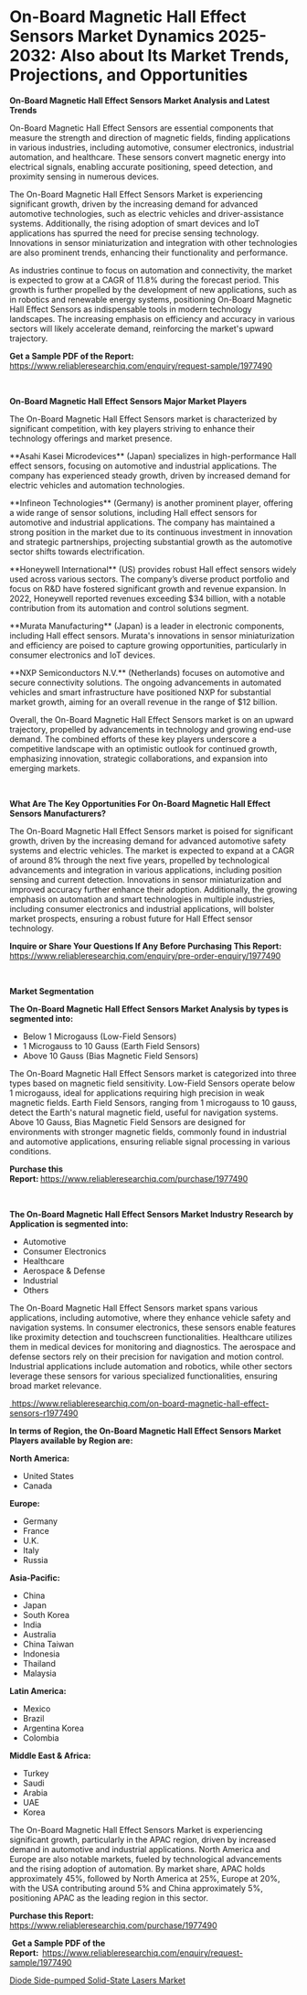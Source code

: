<p><h1>On-Board Magnetic Hall Effect Sensors Market Dynamics 2025-2032: Also about Its Market Trends, Projections, and Opportunities</h1></p><p><strong>On-Board Magnetic Hall Effect Sensors Market Analysis and Latest Trends</strong></p>
<p><p>On-Board Magnetic Hall Effect Sensors are essential components that measure the strength and direction of magnetic fields, finding applications in various industries, including automotive, consumer electronics, industrial automation, and healthcare. These sensors convert magnetic energy into electrical signals, enabling accurate positioning, speed detection, and proximity sensing in numerous devices.</p><p>The On-Board Magnetic Hall Effect Sensors Market is experiencing significant growth, driven by the increasing demand for advanced automotive technologies, such as electric vehicles and driver-assistance systems. Additionally, the rising adoption of smart devices and IoT applications has spurred the need for precise sensing technology. Innovations in sensor miniaturization and integration with other technologies are also prominent trends, enhancing their functionality and performance.</p><p>As industries continue to focus on automation and connectivity, the market is expected to grow at a CAGR of 11.8% during the forecast period. This growth is further propelled by the development of new applications, such as in robotics and renewable energy systems, positioning On-Board Magnetic Hall Effect Sensors as indispensable tools in modern technology landscapes. The increasing emphasis on efficiency and accuracy in various sectors will likely accelerate demand, reinforcing the market's upward trajectory.</p></p>
<p><strong>Get a Sample PDF of the Report:&nbsp;</strong> <a href="https://www.reliableresearchiq.com/enquiry/request-sample/1977490?utm_campaign=3177&utm_medium=2&utm_source=Github&utm_content=ia&utm_term=07042025&utm_id=on-board-magnetic-hall-effect-sensors">https://www.reliableresearchiq.com/enquiry/request-sample/1977490</a></p>
<p>&nbsp;</p>
<p><strong>On-Board Magnetic Hall Effect Sensors Major Market Players</strong></p>
<p><p>The On-Board Magnetic Hall Effect Sensors market is characterized by significant competition, with key players striving to enhance their technology offerings and market presence.</p><p>**Asahi Kasei Microdevices** (Japan) specializes in high-performance Hall effect sensors, focusing on automotive and industrial applications. The company has experienced steady growth, driven by increased demand for electric vehicles and automation technologies.</p><p>**Infineon Technologies** (Germany) is another prominent player, offering a wide range of sensor solutions, including Hall effect sensors for automotive and industrial applications. The company has maintained a strong position in the market due to its continuous investment in innovation and strategic partnerships, projecting substantial growth as the automotive sector shifts towards electrification.</p><p>**Honeywell International** (US) provides robust Hall effect sensors widely used across various sectors. The company’s diverse product portfolio and focus on R&D have fostered significant growth and revenue expansion. In 2022, Honeywell reported revenues exceeding $34 billion, with a notable contribution from its automation and control solutions segment.</p><p>**Murata Manufacturing** (Japan) is a leader in electronic components, including Hall effect sensors. Murata's innovations in sensor miniaturization and efficiency are poised to capture growing opportunities, particularly in consumer electronics and IoT devices.</p><p>**NXP Semiconductors N.V.** (Netherlands) focuses on automotive and secure connectivity solutions. The ongoing advancements in automated vehicles and smart infrastructure have positioned NXP for substantial market growth, aiming for an overall revenue in the range of $12 billion.</p><p>Overall, the On-Board Magnetic Hall Effect Sensors market is on an upward trajectory, propelled by advancements in technology and growing end-use demand. The combined efforts of these key players underscore a competitive landscape with an optimistic outlook for continued growth, emphasizing innovation, strategic collaborations, and expansion into emerging markets.</p></p>
<p>&nbsp;</p>
<p><strong>What Are The Key Opportunities For On-Board Magnetic Hall Effect Sensors Manufacturers?</strong></p>
<p><p>The On-Board Magnetic Hall Effect Sensors market is poised for significant growth, driven by the increasing demand for advanced automotive safety systems and electric vehicles. The market is expected to expand at a CAGR of around 8% through the next five years, propelled by technological advancements and integration in various applications, including position sensing and current detection. Innovations in sensor miniaturization and improved accuracy further enhance their adoption. Additionally, the growing emphasis on automation and smart technologies in multiple industries, including consumer electronics and industrial applications, will bolster market prospects, ensuring a robust future for Hall Effect sensor technology.</p></p>
<p><strong>Inquire or Share Your Questions If Any Before Purchasing This Report:</strong> <a href="https://www.reliableresearchiq.com/enquiry/pre-order-enquiry/1977490?utm_campaign=3177&utm_medium=2&utm_source=Github&utm_content=ia&utm_term=07042025&utm_id=on-board-magnetic-hall-effect-sensors">https://www.reliableresearchiq.com/enquiry/pre-order-enquiry/1977490</a></p>
<p>&nbsp;</p>
<p><strong>Market Segmentation</strong></p>
<p><strong>The On-Board Magnetic Hall Effect Sensors Market Analysis by types is segmented into:</strong></p>
<p><ul><li>Below 1 Microgauss (Low-Field Sensors)</li><li>1 Microgauss to 10 Gauss (Earth Field Sensors)</li><li>Above 10 Gauss (Bias Magnetic Field Sensors)</li></ul></p>
<p><p>The On-Board Magnetic Hall Effect Sensors market is categorized into three types based on magnetic field sensitivity. Low-Field Sensors operate below 1 microgauss, ideal for applications requiring high precision in weak magnetic fields. Earth Field Sensors, ranging from 1 microgauss to 10 gauss, detect the Earth's natural magnetic field, useful for navigation systems. Above 10 Gauss, Bias Magnetic Field Sensors are designed for environments with stronger magnetic fields, commonly found in industrial and automotive applications, ensuring reliable signal processing in various conditions.</p></p>
<p><strong>Purchase this Report:&nbsp;</strong><a href="https://www.reliableresearchiq.com/purchase/1977490?utm_campaign=3177&utm_medium=2&utm_source=Github&utm_content=ia&utm_term=07042025&utm_id=on-board-magnetic-hall-effect-sensors">https://www.reliableresearchiq.com/purchase/1977490</a></p>
<p>&nbsp;</p>
<p><strong>The On-Board Magnetic Hall Effect Sensors Market Industry Research by Application is segmented into:</strong></p>
<p><ul><li>Automotive</li><li>Consumer Electronics</li><li>Healthcare</li><li>Aerospace & Defense</li><li>Industrial</li><li>Others</li></ul></p>
<p><p>The On-Board Magnetic Hall Effect Sensors market spans various applications, including automotive, where they enhance vehicle safety and navigation systems. In consumer electronics, these sensors enable features like proximity detection and touchscreen functionalities. Healthcare utilizes them in medical devices for monitoring and diagnostics. The aerospace and defense sectors rely on their precision for navigation and motion control. Industrial applications include automation and robotics, while other sectors leverage these sensors for various specialized functionalities, ensuring broad market relevance.</p></p>
<p><a href="https://www.reliableresearchiq.com/on-board-magnetic-hall-effect-sensors-r1977490?utm_campaign=3177&utm_medium=2&utm_source=Github&utm_content=ia&utm_term=07042025&utm_id=on-board-magnetic-hall-effect-sensors">&nbsp;https://www.reliableresearchiq.com/on-board-magnetic-hall-effect-sensors-r1977490</a></p>
<p><strong>In terms of Region, the On-Board Magnetic Hall Effect Sensors Market Players available by Region are:</strong></p>
<p>
    <p> <strong> North America: </strong>
        <ul>
            <li>United States</li>
            <li>Canada</li>
        </ul>
        </p> 
    <p> <strong> Europe: </strong>
        <ul>
            <li>Germany</li>
            <li>France</li>
            <li>U.K.</li>
            <li>Italy</li>
            <li>Russia</li>
        </ul>
        </p> 
    <p> <strong> Asia-Pacific: </strong>
        <ul>
            <li>China</li>
            <li>Japan</li>
            <li>South Korea</li>
            <li>India</li>
            <li>Australia</li>
            <li>China Taiwan</li>
            <li>Indonesia</li>
            <li>Thailand</li>
            <li>Malaysia</li>
        </ul>
        </p> 
    <p> <strong> Latin America: </strong>
        <ul>
            <li>Mexico</li>
            <li>Brazil</li>
            <li>Argentina Korea</li>
            <li>Colombia</li>
        </ul>
        </p> 
    <p> <strong> Middle East & Africa: </strong>
        <ul>
            <li>Turkey</li>
            <li>Saudi</li>
            <li>Arabia</li>
            <li>UAE</li>
            <li>Korea</li>
        </ul>
    </p>
    </p>
<p><p>The On-Board Magnetic Hall Effect Sensors Market is experiencing significant growth, particularly in the APAC region, driven by increased demand in automotive and industrial applications. North America and Europe are also notable markets, fueled by technological advancements and the rising adoption of automation. By market share, APAC holds approximately 45%, followed by North America at 25%, Europe at 20%, with the USA contributing around 5% and China approximately 5%, positioning APAC as the leading region in this sector.</p></p>
<p><strong>Purchase this Report: </strong><a href="https://www.reliableresearchiq.com/purchase/1977490?utm_campaign=3177&utm_medium=2&utm_source=Github&utm_content=ia&utm_term=07042025&utm_id=on-board-magnetic-hall-effect-sensors">https://www.reliableresearchiq.com/purchase/1977490</a></p>
<p>&nbsp;<strong>Get a Sample PDF of the Report:&nbsp;&nbsp;</strong><a href="https://www.reliableresearchiq.com/enquiry/request-sample/1977490?utm_campaign=3177&utm_medium=2&utm_source=Github&utm_content=ia&utm_term=07042025&utm_id=on-board-magnetic-hall-effect-sensors">https://www.reliableresearchiq.com/enquiry/request-sample/1977490</a></p>
<p><strong></strong></p>
<p><p><a href="https://github.com/kaloyhboosh/Market-Research-Report-List-1/blob/main/diode-side-pumped-solid-state-lasers-market.md?utm_campaign=3177&utm_medium=2&utm_source=Github&utm_content=ia&utm_term=07042025&utm_id=on-board-magnetic-hall-effect-sensors">Diode Side-pumped Solid-State Lasers Market</a></p></p>